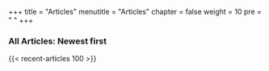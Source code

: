 +++
title = "Articles"
menutitle = "Articles"
chapter = false
weight = 10
pre = "<i class='fa fa-rss'></i>	"
+++

### All Articles: Newest first
{{< recent-articles 100 >}}
